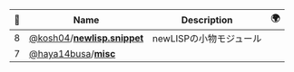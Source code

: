 |:star2: | Name | Description | 🌍|
|---|---|---|---|
|8|[@kosh04](https://github.com/kosh04)/[**newlisp.snippet**](https://github.com/kosh04/newlisp.snippet)|newLISPの小物モジュール||
|7|[@haya14busa](https://github.com/haya14busa)/[**misc**](https://github.com/haya14busa/misc)|||

